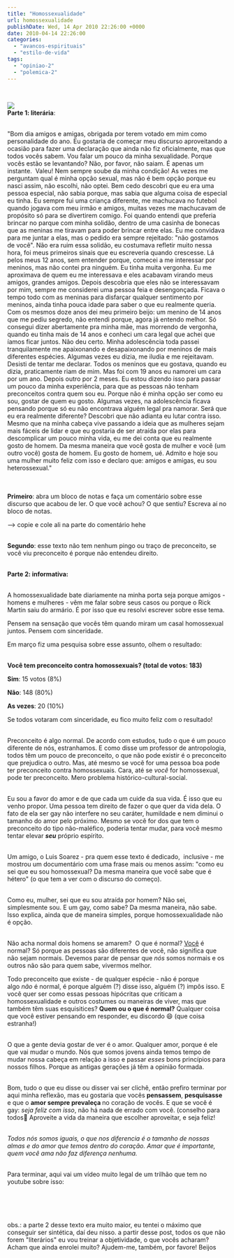 ```yaml
---
title: "Homossexualidade"
url: homossexualidade
publishDate: Wed, 14 Apr 2010 22:26:00 +0000
date: 2010-04-14 22:26:00
categories: 
  - "avancos-espirituais"
  - "estilo-de-vida"
tags: 
  - "opiniao-2"
  - "polemica-2"
---
```

<span></span><br><div><div><a href="http://2.bp.blogspot.com/_BzqI_RDZ6O4/S8ZBD-eOcmI/AAAAAAAACBk/HmMjOPzRrHg/s1600/amar-gay.jpg" imageanchor="1"><img border="0" src="http://2.bp.blogspot.com/_BzqI_RDZ6O4/S8ZBD-eOcmI/AAAAAAAACBk/HmMjOPzRrHg/s320/amar-gay.jpg"></a></div><div><span><b>Parte 1: literária</b>:<p></p></span></div></div><div><div><span><br></span></div></div><div><div><span>"Bom dia amigos e amigas, obrigada por terem votado em mim como personalidade do ano. Eu gostaria de começar meu discurso aproveitando a ocasião para fazer uma declaração que ainda não fiz oficialmente, mas que todos vocês sabem. Vou falar um pouco da minha sexualidade. Porque vocês estão se levantando? Não, por favor, não saiam. É apenas um instante.  Valeu! Nem sempre soube da minha condição! As vezes me perguntam qual é minha opção sexual, mas não é bem opção porque eu nasci assim, não escolhi, não optei. Bem cedo descobri que eu era uma pessoa especial, não sabia porque, mas sabia que alguma coisa de especial eu tinha. Eu sempre fui uma criança diferente, me machucava no futebol quando jogava com meu irmão e amigos, muitas vezes me machucavam de propósito só para se divertirem comigo. Foi quando entendi que preferia brincar no parque com minha solidão, dentro de uma casinha de bonecas que as meninas me tiravam para poder brincar entre elas. Eu me convidava para me juntar a elas, mas o pedido era sempre rejeitado: "não gostamos de você". Não era ruim essa solidão, eu costumava refletir muito nessa hora, foi meus primeiros sinais que eu escreveria quando crescesse. Lá pelos meus 12 anos, sem entender porque, comecei a me interessar por meninos, mas não contei pra ninguém. Eu tinha muita vergonha. Eu me aproximava de quem eu me interessava e eles acabavam virando meus amigos, grandes amigos. Depois descobria que eles não se interessavam por mim, sempre me considerei uma pessoa feia e desengonçada. Ficava o tempo todo com as meninas para disfarçar qualquer sentimento por meninos, ainda tinha pouca idade para saber o que eu realmente queria. Com os mesmos doze anos dei meu primeiro beijo: um menino de 14 anos que me pediu segredo, não entendi porque, agora já entendo melhor. Só consegui dizer abertamente pra minha mãe, mas morrendo de vergonha, quando eu tinha mais de 14 anos e conheci um cara legal que achei que íamos ficar juntos. Não deu certo. Minha adolescência toda passei tranquilamente me apaixonando e desapaixonando por meninos de mais diferentes espécies. Algumas vezes eu dizia, me iludia e me rejeitavam. Desisti de tentar me declarar. Todos os meninos que eu gostava, quando eu dizia, praticamente riam de mim. Mas foi com 19 anos eu namorei um cara por um ano. Depois outro por 2 meses. Eu estou dizendo isso para passar um pouco da minha experiência, para que as pessoas não tenham preconceitos contra quem sou eu. Porque não é minha opção ser como eu sou, gostar de quem eu gosto. Algumas vezes, na adolescência ficava pensando porque só eu não encontrava alguém legal pra namorar. Será que eu era realmente diferente? Descobri que não adianta eu lutar contra isso. Mesmo que na minha cabeça vive passando a ideia que as mulheres sejam mais fáceis de lidar e que eu gostaria de ser atraída por elas para descomplicar um pouco minha vida, eu me dei conta que eu realmente gosto de homem. Da mesma maneira que você gosta de mulher e você (um outro você) gosta de homem. Eu gosto de homem, ué. Admito e hoje sou uma mulher muito feliz com isso e declaro que: amigos e amigas, eu sou heterossexual."<p></p></span></div></div><div><div><br></div></div><div><div><br></div></div><div><div><b><span><span>Primeiro</span></span></b><span><span>: abra um bloco de notas e faça um comentário sobre esse discurso que acabou de ler. O que você achou? O que sentiu? Escreva aí no bloco de notas.<p></p></span></span></div></div><div><div><span><span>--> copie e cole ali na parte do comentário hehe<p></p></span></span></div></div><div><div><br></div></div><div><div><b><span><span>Segundo</span></span></b><span><span>: esse texto não tem nenhum pingo ou traço de preconceito, se você viu preconceito é porque não entendeu direito.</span><p></p></span></div></div><div><div><br></div></div><div><div><b><span>Parte 2: informativa:<p></p></span></b></div></div><div><div><b><span><br></span></b></div></div><div><div><span>A homossexualidade bate diariamente na minha porta seja porque amigos - homens e mulheres - vêm me falar sobre seus casos ou porque o Rick Martin saiu do armário. É por isso que eu resolvi escrever sobre esse tema.<p></p></span></div></div><div><div><span>Pensem na sensação que vocês têm quando miram um casal homossexual juntos. Pensem com sinceridade.<p></p></span></div></div><div><div><span>Em março fiz uma pesquisa sobre esse assunto, olhem o resultado:<p></p></span></div></div><div><div><span><br></span></div></div><div><div><b><span>Você tem preconceito contra homossexuais? (total de votos: 183)<p></p></span></b></div></div><div><div><b><span>Sim</span></b><span>: 15 votos (8%)<p></p></span></div></div><div><div><b><span>Não</span></b><span>: 148 (80%)<p></p></span></div></div><div><div><b><span>As vezes</span></b><span>: 20 (10%)<p></p></span></div></div><div><div><span>Se todos votaram com sinceridade, eu fico muito feliz com o resultado!<p></p></span></div></div><div><div><br></div></div><div><div><span>Preconceito é algo normal. De acordo com estudos, tudo o que é um pouco diferente de nós, estranhamos. E como disse um professor de antropologia, todos têm um pouco de preconceito, o que não pode existir é o preconceito que prejudica o outro. Mas, até mesmo se você for uma pessoa boa pode ter preconceito contra homossexuais. Cara, até se <i>você</i> for homossexual, pode ter preconceito. Mero problema histórico-cultural-social.<p></p></span></div></div><div><div><span><br></span></div></div><div><div><span>Eu sou a favor do amor e de que cada um cuide da sua vida. É isso que eu venho propor. Uma pessoa tem direito de fazer o que quer da vida dela. O fato de ela ser gay não interfere no seu caráter, humildade e nem diminui o tamanho do amor pelo próximo. Mesmo se você for dos que tem o preconceito do tipo não-maléfico, poderia tentar mudar, para você mesmo tentar elevar <b><i>seu</i></b> próprio espírito.<p></p></span></div></div><div><div><span><br></span></div></div><div><div><span>Um amigo, o Luis Soarez - pra quem esse texto é dedicado,  inclusive - me mostrou um documentário com uma frase mais ou menos assim: "como eu sei que eu sou homossexual? Da mesma maneira que você sabe que é hétero" (o que tem a ver com o discurso do começo).<p></p></span></div></div><div><div><span><br></span></div></div><div><div><span>Como eu, mulher, sei que eu sou atraída por homem? Não sei, simplesmente sou. E um gay, como sabe? Da mesma maneira, não sabe. Isso explica, ainda que de maneira simples, porque homossexualidade não é opção.<p></p></span></div></div><div><div><span><br></span></div></div><div><div><span>Não acha normal dois homens se amarem?  O que é normal? <u>Você</u> é normal? Só porque as pessoas são diferentes de você, não significa que não sejam normais. Devemos parar de pensar que <i>nós</i> somos normais e os outros não são para quem sabe, vivermos melhor.<p></p></span></div></div><div><div><span>Todo preconceito que existe - de qualquer espécie - não é porque algo <i>não</i> é normal, é porque alguém (?) disse isso, alguém (?) impôs isso. E você quer ser como essas pessoas hipócritas que criticam a homossexualidade e outros costumes ou maneiras de viver, mas que também têm suas esquisitices? <b>Quem ou o que é normal?</b> Qualquer coisa que você estiver pensando em responder, eu discordo 😄 (que coisa estranha!)<p></p></span></div></div><div><div><span><br></span></div></div><div><div><span>O que a gente devia gostar de ver é o amor. Qualquer amor, porque é ele que vai mudar o mundo. Nós que somos jovens ainda temos tempo de mudar nossa cabeça em relação a isso e passar <i>esses </i>bons princípios para nossos filhos. Porque as antigas gerações já têm a opinião formada.<p></p></span></div></div><div><div><span><span><br></span></span></div></div><div><div><span>Bom, tudo o que eu disse ou disser vai ser clichê, então prefiro terminar por aqui minha reflexão, mas eu gostaria que vocês <b>pensassem</b>, <b>pesquisasse</b> e que o <b>amor sempre prevaleça </b>no coração de vocês. E que se você é gay: <i>seja feliz com isso</i>, não há nada de errado com você. </span><span><span>(conselho para todos🙂</span></span><span> Aproveite a vida da maneira que escolher aproveitar, e seja feliz!<p></p></span></div></div><div><div><span><br></span></div></div><div><div><span><i>Todos nós somos iguais, o que nos diferencia é o tamanho de nossas almas e do amor que temos dentro do coração. Amar que é importante, quem você ama não faz diferença nenhuma.<p></p></i></span></div></div><div><div><br></div></div><div><div><span>Para terminar, aqui vai um vídeo muito legal de um trilhão que tem no youtube sobre isso:<p></p></span></div></div><div><div><span><br></span></div></div><div><div></div><div></div><div><br><span><span><br></span></span><br><span><span>obs.: a parte 2 desse texto era muito maior, eu tentei o máximo que conseguir ser sintética, daí deu nisso. a partir desse post, todos os que não forem "literários" eu vou treinar a objetividade, o que vocês acharam? Acham que ainda enrolei muito? Ajudem-me, também, por favore! Beijos</span></span></div><div><br></div><div><br></div><div><br></div><div></div></div>
